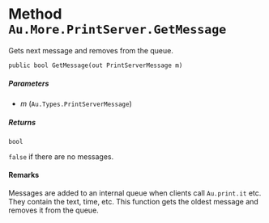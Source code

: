 # Method `Au.More.PrintServer.GetMessage`

Gets next message and removes from the queue.

```
public bool GetMessage(out PrintServerMessage m)
```

##### Parameters

- *m*  (`Au.Types.PrintServerMessage`)

##### Returns

`bool`

`false` if there are no messages.

#### Remarks

Messages are added to an internal queue when clients call `Au.print.it` etc. They contain the text, time, etc. This function gets the oldest message and removes it from the queue.